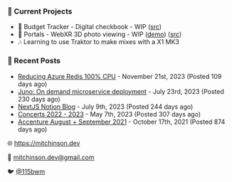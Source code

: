 ### 📌 Current Projects
- 💸 Budget Tracker - Digital checkbook - WIP ([src](https://github.com/bmitchinson/budget-entry))
- 📸 Portals - WebXR 3D photo viewing - WIP ([demo](https://portals.mitchinson.dev/)) ([src](https://github.com/bmitchinson/vr-jpg-viewer-webxr))
- 🎶 Learning to use Traktor to make mixes with a X1 MK3

### 📝 Recent Posts

- [Reducing Azure Redis 100% CPU](https://blog.mitchinson.dev/redis-cpu) - November 21st, 2023 (Posted 109 days ago)
- [Juno: On demand microservice deployment](https://blog.mitchinson.dev/juno) - July 23rd, 2023 (Posted 230 days ago)
- [NextJS Notion Blog](https://blog.mitchinson.dev/blog-2023) - July 9th, 2023 (Posted 244 days ago)
- [Concerts 2022 - 2023](https://blog.mitchinson.dev/concerts-2023) - May 7th, 2023 (Posted 307 days ago)
- [Accenture August + September 2021](https://blog.mitchinson.dev/pillar/aug-sep-21) - October 17th, 2021 (Posted 874 days ago)

🌐 https://mitchinson.dev

💌 mitchinson.dev@gmail.com

🐦 [@115bwm](https://twitter.com/115bwm)